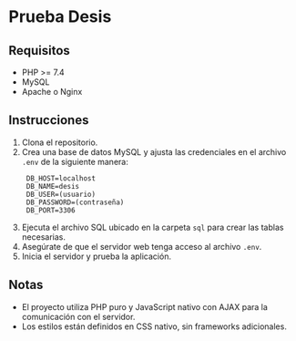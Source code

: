 # Prueba Desis

## Requisitos

- PHP >= 7.4
- MySQL
- Apache o Nginx

## Instrucciones

1. Clona el repositorio.
2. Crea una base de datos MySQL y ajusta las credenciales en el archivo `.env` de la siguiente manera:
   ```
    DB_HOST=localhost
    DB_NAME=desis
    DB_USER=(usuario)
    DB_PASSWORD=(contraseña)
    DB_PORT=3306
   ```
3. Ejecuta el archivo SQL ubicado en la carpeta `sql` para crear las tablas necesarias.
4. Asegúrate de que el servidor web tenga acceso al archivo `.env`.
5. Inicia el servidor y prueba la aplicación.

## Notas

- El proyecto utiliza PHP puro y JavaScript nativo con AJAX para la comunicación con el servidor.
- Los estilos están definidos en CSS nativo, sin frameworks adicionales.
